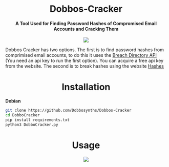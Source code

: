 <h1 align="center">Dobbos-Cracker</h1>

<h4 align="center">A Tool Used for Finding Password Hashes of Compromised Email Accounts and Cracking Them</h4>

<p align="center"><img src="https://imgur.com/QWTSmxr.jpg"></p>

Dobbos Cracker has two options. The first is to find password hashes from comprimised email accounts, to do this it uses the [Breach Directory API](https://rapidapi.com/rohan-patra/api/breachdirectory) (You need an api key to run the first option). You can acquire a free api key from the website. The second is to break hashes using the website [Hashes](https://hashes.com/en/decrypt/hash)

<h1 align="center">Installation</h1>

**Debian**

```bash
git clone https://github.com/Dobbosynths/Dobbos-Cracker
cd DobboCracker
pip install requirements.txt
python3 DobboCracker.py
```

<h1 align="center">Usage</h1>
<p align="center"><img src="https://imgur.com/a/K6W1dnF.jpg"></p>

